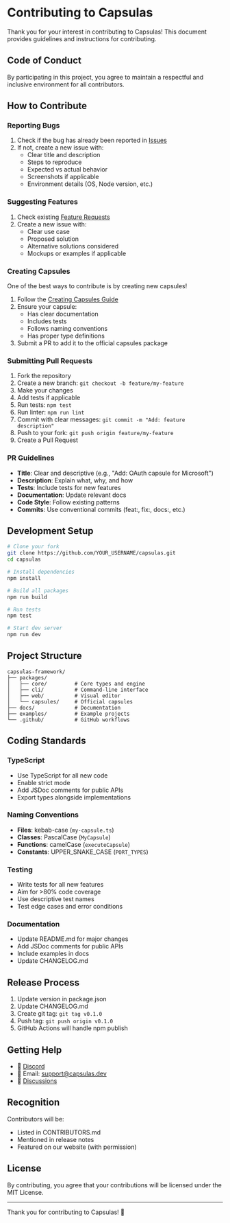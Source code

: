 # Contributing to Capsulas

Thank you for your interest in contributing to Capsulas! This document provides guidelines and instructions for contributing.

## Code of Conduct

By participating in this project, you agree to maintain a respectful and inclusive environment for all contributors.

## How to Contribute

### Reporting Bugs

1. Check if the bug has already been reported in [Issues](https://github.com/yourusername/capsulas/issues)
2. If not, create a new issue with:
   - Clear title and description
   - Steps to reproduce
   - Expected vs actual behavior
   - Screenshots if applicable
   - Environment details (OS, Node version, etc.)

### Suggesting Features

1. Check existing [Feature Requests](https://github.com/yourusername/capsulas/issues?q=label%3Aenhancement)
2. Create a new issue with:
   - Clear use case
   - Proposed solution
   - Alternative solutions considered
   - Mockups or examples if applicable

### Creating Capsules

One of the best ways to contribute is by creating new capsules!

1. Follow the [Creating Capsules Guide](./docs/creating-capsules.md)
2. Ensure your capsule:
   - Has clear documentation
   - Includes tests
   - Follows naming conventions
   - Has proper type definitions
3. Submit a PR to add it to the official capsules package

### Submitting Pull Requests

1. Fork the repository
2. Create a new branch: `git checkout -b feature/my-feature`
3. Make your changes
4. Add tests if applicable
5. Run tests: `npm test`
6. Run linter: `npm run lint`
7. Commit with clear messages: `git commit -m "Add: feature description"`
8. Push to your fork: `git push origin feature/my-feature`
9. Create a Pull Request

### PR Guidelines

- **Title**: Clear and descriptive (e.g., "Add: OAuth capsule for Microsoft")
- **Description**: Explain what, why, and how
- **Tests**: Include tests for new features
- **Documentation**: Update relevant docs
- **Code Style**: Follow existing patterns
- **Commits**: Use conventional commits (feat:, fix:, docs:, etc.)

## Development Setup

```bash
# Clone your fork
git clone https://github.com/YOUR_USERNAME/capsulas.git
cd capsulas

# Install dependencies
npm install

# Build all packages
npm run build

# Run tests
npm test

# Start dev server
npm run dev
```

## Project Structure

```
capsulas-framework/
├── packages/
│   ├── core/         # Core types and engine
│   ├── cli/          # Command-line interface
│   ├── web/          # Visual editor
│   └── capsules/     # Official capsules
├── docs/             # Documentation
├── examples/         # Example projects
└── .github/          # GitHub workflows
```

## Coding Standards

### TypeScript

- Use TypeScript for all new code
- Enable strict mode
- Add JSDoc comments for public APIs
- Export types alongside implementations

### Naming Conventions

- **Files**: kebab-case (`my-capsule.ts`)
- **Classes**: PascalCase (`MyCapsule`)
- **Functions**: camelCase (`executeCapsule`)
- **Constants**: UPPER_SNAKE_CASE (`PORT_TYPES`)

### Testing

- Write tests for all new features
- Aim for >80% code coverage
- Use descriptive test names
- Test edge cases and error conditions

### Documentation

- Update README.md for major changes
- Add JSDoc comments for public APIs
- Include examples in docs
- Update CHANGELOG.md

## Release Process

1. Update version in package.json
2. Update CHANGELOG.md
3. Create git tag: `git tag v0.1.0`
4. Push tag: `git push origin v0.1.0`
5. GitHub Actions will handle npm publish

## Getting Help

- 💬 [Discord](https://discord.gg/capsulas)
- 📧 Email: support@capsulas.dev
- 📝 [Discussions](https://github.com/yourusername/capsulas/discussions)

## Recognition

Contributors will be:
- Listed in CONTRIBUTORS.md
- Mentioned in release notes
- Featured on our website (with permission)

## License

By contributing, you agree that your contributions will be licensed under the MIT License.

---

Thank you for contributing to Capsulas! 🎉
